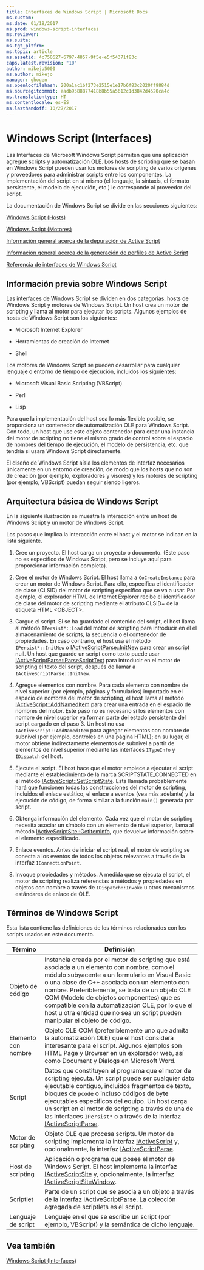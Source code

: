 ```yaml
---
title: Interfaces de Windows Script | Microsoft Docs
ms.custom: 
ms.date: 01/18/2017
ms.prod: windows-script-interfaces
ms.reviewer: 
ms.suite: 
ms.tgt_pltfrm: 
ms.topic: article
ms.assetid: 4c750627-6797-4857-9f5e-e5f54371f83c
caps.latest.revision: "10"
author: mikejo5000
ms.author: mikejo
manager: ghogen
ms.openlocfilehash: 200a1ac1bf273e2515e1e17b6f83c2020ff9884d
ms.sourcegitcommit: aadb9588877418b8b55a5612c1d3842d4520ca4c
ms.translationtype: HT
ms.contentlocale: es-ES
ms.lasthandoff: 10/27/2017
---
```

# <a name="windows-script-interfaces"></a>Windows Script (Interfaces)
Las Interfaces de Microsoft Windows Script permiten que una aplicación agregue scripts y automatización OLE. Los hosts de scripting que se basan en Windows Script pueden usar los motores de scripting de varios orígenes y proveedores para administrar scripts entre los componentes. La implementación del script en sí mismo (el lenguaje, la sintaxis, el formato persistente, el modelo de ejecución, etc.) le corresponde al proveedor del script.  
  
 La documentación de Windows Script se divide en las secciones siguientes:  
  
 [Windows Script (Hosts)](../winscript/windows-script-hosts.md)  
  
 [Windows Script (Motores)](../winscript/windows-script-engines.md)  
  
 [Información general acerca de la depuración de Active Script](../winscript/active-script-debugging-overview.md)  
  
 [Información general acerca de la generación de perfiles de Active Script](../winscript/active-script-profiling-overview.md)  
  
 [Referencia de interfaces de Windows Script](../winscript/reference/windows-script-interfaces-reference.md)  
  
## <a name="windows-script-background"></a>Información previa sobre Windows Script  
 Las interfaces de Windows Script se dividen en dos categorías: hosts de Windows Script y motores de Windows Script. Un host crea un motor de scripting y llama al motor para ejecutar los scripts. Algunos ejemplos de hosts de Windows Script son los siguientes:  
  
-   Microsoft Internet Explorer  
  
-   Herramientas de creación de Internet  
  
-   Shell  
  
 Los motores de Windows Script se pueden desarrollar para cualquier lenguaje o entorno de tiempo de ejecución, incluidos los siguientes:  
  
-   Microsoft Visual Basic Scripting (VBScript)  
  
-   Perl  
  
-   Lisp  
  
 Para que la implementación del host sea lo más flexible posible, se proporciona un contenedor de automatización OLE para Windows Script. Con todo, un host que use este objeto contenedor para crear una instancia del motor de scripting no tiene el mismo grado de control sobre el espacio de nombres del tiempo de ejecución, el modelo de persistencia, etc. que tendría si usara Windows Script directamente.  
  
 El diseño de Windows Script aísla los elementos de interfaz necesarios únicamente en un entorno de creación, de modo que los hosts que no son de creación (por ejemplo, exploradores y visores) y los motores de scripting (por ejemplo, VBScript) puedan seguir siendo ligeros.  
  
## <a name="windows-script-basic-architecture"></a>Arquitectura básica de Windows Script  
 En la siguiente ilustración se muestra la interacción entre un host de Windows Script y un motor de Windows Script.  
  
 Los pasos que implica la interacción entre el host y el motor se indican en la lista siguiente.  
  
1.  Cree un proyecto. El host carga un proyecto o documento. (Este paso no es específico de Windows Script, pero se incluye aquí para proporcionar información completa).  
  
2.  Cree el motor de Windows Script. El host llama a `CoCreateInstance` para crear un motor de Windows Script. Para ello, especifica el identificador de clase (CLSID) del motor de scripting específico que se va a usar. Por ejemplo, el explorador HTML de Internet Explorer recibe el identificador de clase del motor de scripting mediante el atributo CLSID= de la etiqueta HTML \<OBJECT>.  
  
3.  Cargue el script. Si se ha guardado el contenido del script, el host llama al método `IPersist*::Load` del motor de scripting para introducir en él el almacenamiento de scripts, la secuencia o el contenedor de propiedades. En caso contrario, el host usa el método `IPersist*::InitNew` o [IActiveScriptParse::InitNew](../winscript/reference/iactivescriptparse-initnew.md) para crear un script null. Un host que guarde un script como texto puede usar [IActiveScriptParse::ParseScriptText](../winscript/reference/iactivescriptparse-parsescripttext.md) para introducir en el motor de scripting el texto del script, después de llamar a `IActiveScriptParse::InitNew`.  
  
4.  Agregue elementos con nombre. Para cada elemento con nombre de nivel superior (por ejemplo, páginas y formularios) importado en el espacio de nombres del motor de scripting, el host llama al método [IActiveScript::AddNamedItem](../winscript/reference/iactivescript-addnameditem.md) para crear una entrada en el espacio de nombres del motor. Este paso no es necesario si los elementos con nombre de nivel superior ya forman parte del estado persistente del script cargado en el paso 3. Un host no usa `IActiveScript::AddNamedItem` para agregar elementos con nombre de subnivel (por ejemplo, controles en una página HTML); en su lugar, el motor obtiene indirectamente elementos de subnivel a partir de elementos de nivel superior mediante las interfaces `ITypeInfo` y `IDispatch` del host.  
  
5.  Ejecute el script. El host hace que el motor empiece a ejecutar el script mediante el establecimiento de la marca SCRIPTSTATE_CONNECTED en el método [IActiveScript::SetScriptState](../winscript/reference/iactivescript-setscriptstate.md). Esta llamada probablemente hará que funcionen todas las construcciones del motor de scripting, incluidos el enlace estático, el enlace a eventos (vea más adelante) y la ejecución de código, de forma similar a la función `main()` generada por script.  
  
6.  Obtenga información del elemento. Cada vez que el motor de scripting necesita asociar un símbolo con un elemento de nivel superior, llama al método [IActiveScriptSite::GetItemInfo](../winscript/reference/iactivescriptsite-getiteminfo.md), que devuelve información sobre el elemento especificado.  
  
7.  Enlace eventos. Antes de iniciar el script real, el motor de scripting se conecta a los eventos de todos los objetos relevantes a través de la interfaz `IConnectionPoint`.  
  
8.  Invoque propiedades y métodos. A medida que se ejecuta el script, el motor de scripting realiza referencias a métodos y propiedades en objetos con nombre a través de `IDispatch::Invoke` u otros mecanismos estándares de enlace de OLE.  
  
## <a name="windows-script-terms"></a>Términos de Windows Script  
 Esta lista contiene las definiciones de los términos relacionados con los scripts usados en este documento.  
  
|Término|Definición|  
|----------|----------------|  
|Objeto de código|Instancia creada por el motor de scripting que está asociada a un elemento con nombre, como el módulo subyacente a un formulario en Visual Basic o una clase de C++ asociada con un elemento con nombre. Preferiblemente, se trata de un objeto OLE COM (Modelo de objetos componentes) que es compatible con la automatización OLE, por lo que el host u otra entidad que no sea un script pueden manipular el objeto de código.|  
|Elemento con nombre|Objeto OLE COM (preferiblemente uno que admita la automatización OLE) que el host considera interesante para el script. Algunos ejemplos son HTML Page y Browser en un explorador web, así como Document y Dialogs en Microsoft Word.|  
|Script|Datos que constituyen el programa que el motor de scripting ejecuta. Un script puede ser cualquier dato ejecutable contiguo, incluidos fragmentos de texto, bloques de `pcode` o incluso códigos de byte ejecutables específicos del equipo. Un host carga un script en el motor de scripting a través de una de las interfaces `IPersist*` o a través de la interfaz [IActiveScriptParse](../winscript/reference/iactivescriptparse.md).|  
|Motor de scripting|Objeto OLE que procesa scripts. Un motor de scripting implementa la interfaz [IActiveScript](../winscript/reference/iactivescript.md) y, opcionalmente, la interfaz [IActiveScriptParse](../winscript/reference/iactivescriptparse.md).|  
|Host de scripting|Aplicación o programa que posee el motor de Windows Script. El host implementa la interfaz [IActiveScriptSite](../winscript/reference/iactivescriptsite.md) y, opcionalmente, la interfaz [IActiveScriptSiteWindow](../winscript/reference/iactivescriptsitewindow.md).|  
|Scriptlet|Parte de un script que se asocia a un objeto a través de la interfaz [IActiveScriptParse](../winscript/reference/iactivescriptparse.md). La colección agregada de scriptlets es el script.|  
|Lenguaje de script|Lenguaje en el que se escribe un script (por ejemplo, VBScript) y la semántica de dicho lenguaje.|  
  
## <a name="see-also"></a>Vea también  
 [Windows Script (Interfaces)](../winscript/windows-script-interfaces.md)